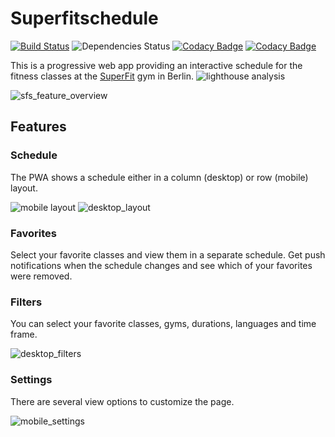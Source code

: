 # Superfitschedule

[![Build Status](https://travis-ci.org/kiwikern/Superfit-Schedule.svg?branch=master)](https://travis-ci.org/kiwikern/Superfit-Schedule)
![Dependencies Status](https://david-dm.org/kiwikern/Superfit-Schedule.svg)
[![Codacy Badge](https://api.codacy.com/project/badge/Grade/74f37293534a4887bee32925749f7758)](https://www.codacy.com/app/kiwikern/Superfit-Schedule?utm_source=github.com&amp;utm_medium=referral&amp;utm_content=kiwikern/Superfit-Schedule&amp;utm_campaign=Badge_Grade)
[![Codacy Badge](https://api.codacy.com/project/badge/Coverage/74f37293534a4887bee32925749f7758)](https://www.codacy.com/app/kiwikern/Superfit-Schedule?utm_source=github.com&utm_medium=referral&utm_content=kiwikern/Superfit-Schedule&utm_campaign=Badge_Coverage)

This is a progressive web app providing an interactive schedule for the fitness classes at the [SuperFit](http://www.mysuperfit.com) gym in Berlin.
![lighthouse analysis](https://user-images.githubusercontent.com/2671139/27458374-f32805b4-57a8-11e7-9c02-5acd19c3ffc3.png)

![sfs_feature_overview](https://user-images.githubusercontent.com/2671139/29234721-5ad775a6-7ef9-11e7-9450-3244c4846d75.gif)

## Features

### Schedule

The PWA shows a schedule either in a column (desktop) or row (mobile) layout.

![mobile layout](https://cloud.githubusercontent.com/assets/2671139/26029643/9386f238-383a-11e7-97cf-5314e2a4118d.png)
![desktop_layout](https://cloud.githubusercontent.com/assets/2671139/26029656/ed7598d0-383a-11e7-9c46-004163f29585.png)

### Favorites

Select your favorite classes and view them in a separate schedule.
Get push notifications when the schedule changes and see which of your favorites were removed.

### Filters
You can select your favorite classes, gyms, durations, languages and time frame. 

![desktop_filters](https://cloud.githubusercontent.com/assets/2671139/26029671/90b0fa26-383b-11e7-8c3b-1f9f5ba347c9.png)

### Settings
There are several view options to customize the page.

![mobile_settings](https://cloud.githubusercontent.com/assets/2671139/26029690/26e4d346-383c-11e7-9f41-2903fd3057dd.png)


